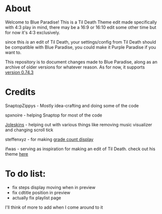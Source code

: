 # About
Welcome to Blue Paradise!
This is a Til Death Theme edit made specifically with 4:3 play in mind, there may be a 16:9 or 16:10 edit some other time but for now it's 4:3 exclusively.

since this *is* an edit of Til Death, your settings/config from Til Death should be compatible with Blue Paradise, you could make it Purple Paradise if you want to.

This repository is to document changes made to Blue Paradise, along as an archive of older versions for whatever reason.
As for now, it supports [version 0.74.3](https://github.com/etternagame/etterna/releases/tag/v0.74.3)
# Credits
SnaptopZippys - Mostly idea-crafting and doing some of the code

spxnoire - helping Snaptop for most of the code

[Joleskins](https://github.com/joleskins) - helping out with various things like removing music visualizer and changing scroll tick

steffenxyz - for making [grade count display](https://community.etternaonline.com/t/til-death-grade-count-display/499)

ifwas - serving as inspiration for making an edit of Til Death. check out his theme [here](https://github.com/ifwas/unreadable-rain)

# To do list:
- fix steps display moving when in preview
- fix cdtitle position in preview
- actually fix playlist page

I'll think of more to add when I come around to it
